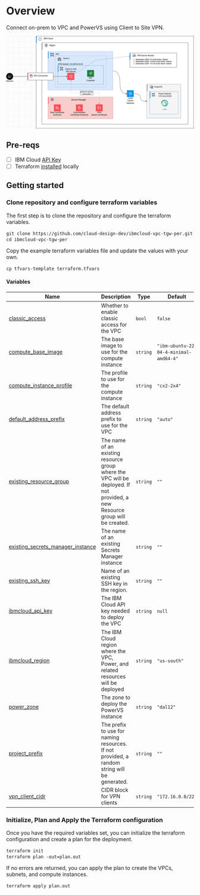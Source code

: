 # Overview

Connect on-prem to VPC and PowerVS using Client to Site VPN. 


![Diagram](./vpc-tgw-power.png)

## Pre-reqs

- [ ] IBM Cloud [API Key](https://cloud.ibm.com/docs/account?topic=account-userapikey&interface=ui#create_user_key)
- [ ] Terraform [installed](https://developer.hashicorp.com/terraform/install) locally

## Getting started

### Clone repository and configure terraform variables

The first step is to clone the repository and configure the terraform variables.

```shell
git clone https://github.com/cloud-design-dev/ibmcloud-vpc-tgw-per.git
cd ibmcloud-vpc-tgw-per
```

Copy the example terraform variables file and update the values with your own.

```shell
cp tfvars-template terraform.tfvars
```

#### Variables

| Name | Description | Type | Default | Required |
|------|-------------|------|---------|:--------:|
| <a name="input_classic_access"></a> [classic\_access](#input\_classic\_access) | Whether to enable classic access for the VPC | `bool` | `false` | no |
| <a name="input_compute_base_image"></a> [compute\_base\_image](#input\_compute\_base\_image) | The base image to use for the compute instance | `string` | `"ibm-ubuntu-22-04-4-minimal-amd64-4"` | no |
| <a name="input_compute_instance_profile"></a> [compute\_instance\_profile](#input\_compute\_instance\_profile) | The profile to use for the compute instance | `string` | `"cx2-2x4"` | no |
| <a name="input_default_address_prefix"></a> [default\_address\_prefix](#input\_default\_address\_prefix) | The default address prefix to use for the VPC | `string` | `"auto"` | no |
| <a name="input_existing_resource_group"></a> [existing\_resource\_group](#input\_existing\_resource\_group) | The name of an existing resource group where the VPC will be deployed. If not provided, a new Resource group will be created. | `string` | `""` | no |
| <a name="input_existing_secrets_manager_instance"></a> [existing\_secrets\_manager\_instance](#input\_existing\_secrets\_manager\_instance) | The name of an existing Secrets Manager instance | `string` | `""` | yes |
| <a name="input_existing_ssh_key"></a> [existing\_ssh\_key](#input\_existing\_ssh\_key) | Name of an existing SSH key in the region. | `string` | `""` | yes |
| <a name="input_ibmcloud_api_key"></a> [ibmcloud\_api\_key](#input\_ibmcloud\_api\_key) | The IBM Cloud API key needed to deploy the VPC | `string` | `null` | yes |
| <a name="input_ibmcloud_region"></a> [ibmcloud\_region](#input\_ibmcloud\_region) | The IBM Cloud region where the VPC, Power, and related resources will be deployed | `string` | `"us-south"` | no |
| <a name="input_power_zone"></a> [power\_zone](#input\_power\_zone) | The zone to deploy the PowerVS instance | `string` | `"dal12"` | no |
| <a name="input_project_prefix"></a> [project\_prefix](#input\_project\_prefix) | The prefix to use for naming resources. If not provided, a random string will be generated. | `string` | `""` | no |
| <a name="input_vpn_client_cidr"></a> [vpn\_client\_cidr](#input\_vpn\_client\_cidr) | CIDR block for VPN clients | `string` | `"172.16.0.0/22"` | no |



### Initialize, Plan and Apply the Terraform configuration

Once you have the required variables set, you can initialize the terraform configuration and create a plan for the deployment.

```shell
terraform init
terraform plan -out=plan.out
```

If no errors are returned, you can apply the plan to create the VPCs, subnets, and compute instances.

```shell
terraform apply plan.out
```

